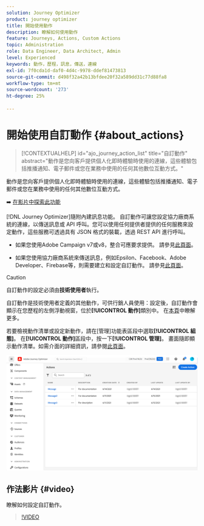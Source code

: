 ```yaml
---
solution: Journey Optimizer
product: journey optimizer
title: 開始使用動作
description: 瞭解如何使用動作
feature: Journeys, Actions, Custom Actions
topic: Administration
role: Data Engineer, Data Architect, Admin
level: Experienced
keywords: 動作，歷程，訊息，傳送，連線
exl-id: 7f0cda1d-daf0-4d4c-9978-ddef81473813
source-git-commit: d498f32a42b13bfdee20f32a589dd31c77d88fa8
workflow-type: tm+mt
source-wordcount: '273'
ht-degree: 25%

---
```


# 開始使用自訂動作 {#about_actions}

>[!CONTEXTUALHELP]
>id="ajo_journey_action_list"
>title="自訂動作"
>abstract="動作是您向客戶提供個人化即時體驗時使用的連線，這些體驗包括推播通知、電子郵件或您在業務中使用的任何其他數位互動方式。"

動作是您向客戶提供個人化即時體驗時使用的連線，這些體驗包括推播通知、電子郵件或您在業務中使用的任何其他數位互動方式。


➡️ [在影片中探索此功能](#video)

[!DNL Journey Optimizer]隨附內建訊息功能。 自訂動作可讓您設定協力廠商系統的連線，以傳送訊息或 API 呼叫。您可以使用任何提供者提供的任何服務來設定動作，這些服務可透過具有 JSON 格式的裝載，透過 REST API 進行呼叫。

* 如果您使用Adobe Campaign v7或v8，整合可應要求提供。 請參見[此頁面](../action/acc-action.md)。

* 如果您使用協力廠商系統來傳送訊息，例如Epsilon、Facebook、Adobe Developer、Firebase等，則需要建立和設定自訂動作。 請參見[此頁面](../action/about-custom-action-configuration.md)。

>[!CAUTION]
>
>自訂動作的設定必須由&#x200B;**技術使用者**&#x200B;執行。

自訂動作是技術使用者定義的其他動作，可供行銷人員使用：設定後，自訂動作會顯示在您歷程的左側浮動視窗，位於&#x200B;**[!UICONTROL 動作]**&#x200B;類別中。 在[本頁](../building-journeys/about-journey-activities.md#action-activities)中瞭解更多。

若要檢視動作清單或設定新動作，請在[管理]功能表區段中選取&#x200B;**[!UICONTROL 組態]**。 在&#x200B;**[!UICONTROL 動作]**&#x200B;區段中，按一下&#x200B;**[!UICONTROL 管理]**。 畫面隨即顯示動作清單。如需介面的詳細資訊，請參閱[此頁面](../start/user-interface.md)。

![](assets/custom1.png)

## 作法影片 {#video}

瞭解如何設定自訂動作。

>[!VIDEO](https://video.tv.adobe.com/v/3428396?quality=12)
